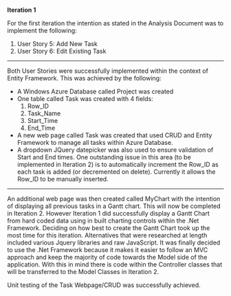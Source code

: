 **Iteration 1**

For the first iteration the intention as stated in the Analysis  Document was to implement the following:
  1. User Story 5: Add New Task
  1. User Story 6: Edit Existing Task


---

Both User Stories were successfully implemented within the context of Entity Framework. This was achieved by the following:
  * A Windows Azure Database called Project was created
  * One table called Task was created with 4 fields:
    1. Row\_ID
    1. Task\_Name
    1. Start\_Time
    1. End\_Time
  * A new web page called Task was created that used CRUD and Entity Framework to manage all tasks within Azure Database.
  * A dropdown JQuery datepicker was also used to ensure validation of Start and End times.
One outstanding issue in this area (to be implemented in Iteration 2) is to automatically increment the Row\_ID as each task is added (or decremented on delete). Currently it allows the Row\_ID to be manually inserted.


---

An additional web page was then created called MyChart with the intention of displaying all previous tasks in a Gantt chart. This will now be completed in Iteration 2. However Iteration 1 did successfully display a Gantt Chart from hard coded data using in built charting controls within the .Net Framework. Deciding on how best to create the Gantt Chart took up the most time for this iteration. Alternatives that were researched at length included various Jquery libraries and raw JavaScript. It was finally decided to use the .Net Framework because it makes it easier to follow an MVC approach and keep the majority of code towards the Model side of the application. With this in mind there is code within the Controller classes that will be transferred to the Model Classes in Iteration 2.

Unit testing of the Task Webpage/CRUD was successfully achieved.
